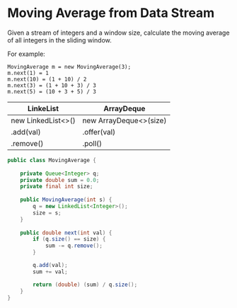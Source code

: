 # Moving Average from Data Stream

Given a stream of integers and a window size, calculate the moving average of all integers in the sliding window.

For example:
```
MovingAverage m = new MovingAverage(3);
m.next(1) = 1
m.next(10) = (1 + 10) / 2
m.next(3) = (1 + 10 + 3) / 3
m.next(5) = (10 + 3 + 5) / 3
```
| LinkeList          | ArrayDeque             |
|--------------------|------------------------|
| new LinkedList<>() | new ArrayDeque<>(size) |
| .add(val)          | .offer(val)            |
| .remove()          | .poll()                |



```java
public class MovingAverage {
    
    private Queue<Integer> q;
    private double sum = 0.0;
    private final int size;
    
    public MovingAverage(int s) {
        q = new LinkedList<Integer>();
        size = s;
    }
    
    public double next(int val) {
        if (q.size() == size) {
            sum -= q.remove();
        }

        q.add(val);
        sum += val;

        return (double) (sum) / q.size();
    }
}
```


